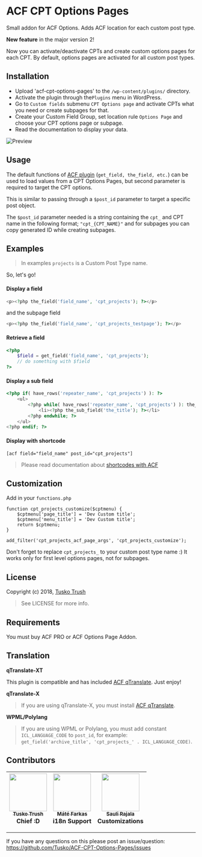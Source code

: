 # ACF CPT Options Pages

Small addon for ACF Options. Adds ACF location for each custom post type.

**New feature** in the major version 2!

Now you can activate/deactivate CPTs and create custom options pages for each CPT.
By default, options pages are activated for all custom post types.

## Installation

+ Upload 'acf-cpt-options-pages' to the `/wp-content/plugins/` directory.
+ Activate the plugin through the`Plugins` menu in WordPress.
+ Go to `Custom fields` submenu `CPT Options page` and activate CPTs what you need or create subpages for that.
+ Create your Custom Field Group, set location rule `Options Page` and choose your CPT options page or subpage.
+ Read the documentation to display your data.

![Preview](http://arsmoon.stream/cpt-acf-options.png)

## Usage

The default functions of [ACF plugin](http://www.advancedcustomfields.com/ "Advanced Custom Fields") (`get_field, the_field, etc.`) can be used to load values from a CPT Options Pages, but second parameter is required to target the CPT options.

This is similar to passing through a `$post_id` parameter to target a specific post object.

The `$post_id` parameter needed is a string containing the `cpt_` and CPT name in the following format; `"cpt_{CPT_NAME}"` and for subpages you can copy generated ID while creating subpages.

## Examples

>In examples `projects` is a Custom Post Type name.

So, let's go!

#### Display a field
```php
<p><?php the_field('field_name', 'cpt_projects'); ?></p>
```

and the subpage field

```php
<p><?php the_field('field_name', 'cpt_projects_testpage'); ?></p>
```

#### Retrieve a field
```php
<?php
    $field = get_field('field_name', 'cpt_projects');
    // do something with $field
?>
```
#### Display a sub field
```php
<?php if( have_rows('repeater_name', 'cpt_projects') ): ?>
    <ul>
        <?php while( have_rows('repeater_name', 'cpt_projects') ): the_row(); ?>
            <li><?php the_sub_field('the_title'); ?></li>
        <?php endwhile; ?>
    </ul>
<?php endif; ?>
```
#### Display with shortcode

```
[acf field="field_name" post_id="cpt_projects"]
```

> Please read documentation about [shortcodes with ACF](http://www.advancedcustomfields.com/resources/shortcode/ "ACF Shortcode")

## Customization

Add in your `functions.php`

```
function cpt_projects_customize($cptmenu) {
    $cptmenu['page_title'] = 'Dev Custom title';
    $cptmenu['menu_title'] = 'Dev Custom title';
    return $cptmenu;
}

add_filter('cpt_projects_acf_page_args', 'cpt_projects_customize');
```

Don't forget to replace `cpt_projects_` to your custom post type name :)
It works only for first level options pages, not for subpages.

## License

Copyright (c) 2018, [Tusko Trush](https://frontend.im/?github "Front-End Developer")

> See LICENSE for more info.

## Requirements

You must buy ACF PRO or ACF Options Page Addon.


## Translation

**qTranslate-XT**

This plugin is compatible and has included [ACF qTranslate](https://uk.wordpress.org/plugins/acf-qtranslate/ "ACF qTranslate").
Just enjoy!

**qTranslate-X**

> If you are using qTranslate-X, you must install [ACF qTranslate](https://uk.wordpress.org/plugins/acf-qtranslate/ "ACF qTranslate").

**WPML/Polylang**

> If you are using WPML or Polylang, you must add constant `ICL_LANGUAGE_CODE` to `post_id`,
for example: `get_field('archive_title', 'cpt_projects_' . ICL_LANGUAGE_CODE)`.

## Contributors

<!-- ALL-CONTRIBUTORS-LIST:START - Do not remove or modify this section -->
 [<img src="https://avatars.githubusercontent.com/u/2039259" width="100px;"/><br /><sub>Tusko Trush</sub>](https://github.com/tusko?github)<br /> Chief :D | [<img src="https://avatars.githubusercontent.com/u/1512067" width="100px;"/><br /><sub>Máté Farkas</sub>](https://github.com/wolfika)<br /> i18n Support | [<img src="https://avatars.githubusercontent.com/u/5536354" width="100px;"/><br /><sub>Sauli Rajala</sub>](https://github.com/saulirajala)<br /> Customizations
--- | --- | ---
<!-- ALL-CONTRIBUTORS-LIST:END -->

---------------
If you have any questions on this please post an issue/question: https://github.com/Tusko/ACF-CPT-Options-Pages/issues